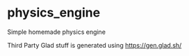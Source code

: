 # physics_engine
Simple homemade physics engine

Third Party
Glad stuff is generated using https://gen.glad.sh/

